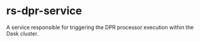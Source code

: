 # rs-dpr-service
A service responsible for triggering the DPR processor execution within the Dask cluster.
